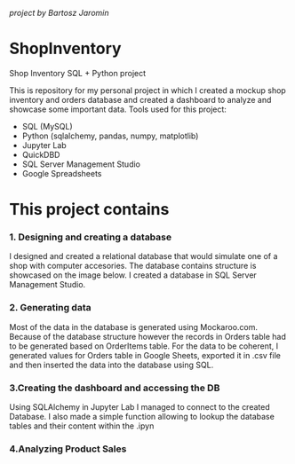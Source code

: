 <i>project by Bartosz Jaromin</i>
# ShopInventory

Shop Inventory SQL + Python project

This is repository for my personal project in which I created a mockup shop inventory and orders database and created a dashboard to analyze and showcase some important data.
Tools used for this project:
<ul>
  <li>SQL (MySQL)</li>
  <li>Python (sqlalchemy, pandas, numpy, matplotlib)</li>
  <li>Jupyter Lab</li>
  <li>QuickDBD </li>
  <li>SQL Server Management Studio</li>
  <li>Google Spreadsheets </li>
  
</ul>

# This project contains
### <b> 1. Designing and creating a database </b>
  I designed and created a relational database that would simulate one of a shop with computer accesories. The database contains structure is showcased on the image below. I created a database in SQL Server Management Studio.

### <b> 2. Generating data </b>
  Most of the data in the database is generated using Mockaroo.com. Because of the database structure however the records in Orders table had to be generated based on OrderItems table. For the data to be coherent, I generated values for Orders table in Google Sheets, exported it in .csv file and then inserted the data into the database using SQL.

### <b> 3.Creating the dashboard and accessing the DB </b>
  Using SQLAlchemy in Jupyter Lab I managed to connect to the created Database. I also made a simple function allowing to lookup the database tables and their content within the .ipyn
### <b> 4.Analyzing Product Sales </b>

